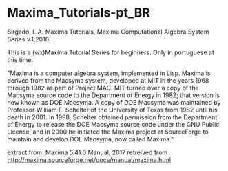 # Maxima_Tutorials-pt_BR
Sirgado, L.A. Maxima Tutorials, Maxima Computational Algebra System Series v.1,2018.

This is a (wx)Maxima Tutorial Series for beginners. Only in portuguese at this time.

"Maxima is a computer algebra system, implemented in Lisp. Maxima is derived from the Macsyma system, developed at MIT in the years 1968 through 1982 as part of Project MAC. MIT turned over a copy of the Macsyma source code to the Department of Energy in 1982; that version is now known as DOE Macsyma. A copy of DOE Macsyma was maintained by Professor William F. Schelter of the University of Texas from 1982 until his death in 2001. In 1998, Schelter obtained permission from the Department of Energy to release the DOE Macsyma source code under the GNU Public License, and in 2000 he initiated the Maxima project at SourceForge to maintain and develop DOE Macsyma, now called Maxima."

extract from: Maxima 5.41.0 Manual, 2017 retreived from http://maxima.sourceforge.net/docs/manual/maxima.html
